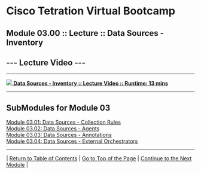 # Cisco Tetration Virtual Bootcamp
  
## Module 03.00 :: Lecture :: Data Sources - Inventory

## --- Lecture Video ---  
---  
<a href="https://deftcon-tetration-virtual-bootcamp.s3.us-east-2.amazonaws.com/lectures/Module_03.00__Lecture__Data_Sources__Inventory.mp4" style="font-weight:bold"><img src="https://tetration.guru/bootcamp-w-vids/diagrams/images/video_icon_small.png"> Data Sources - Inventory :: Lecture Video :: Runtime: 13 mins</a>  
  
---  
  

## SubModules for Module 03
[Module 03.01: Data Sources - Collection Rules](../module_03-01/)  
[Module 03.02: Data Sources - Agents](../module_03-02/)  
[Module 03.03: Data Sources - Annotations](../module_03-03/)  
[Module 03.04: Data Sources - External Orchestrators](../module_03-04/)  
  
---  
  
| [Return to Table of Contents](https://tetration.guru/bootcamp-w-vids/) | [Go to Top of the Page](README.md) | [Continue to the Next Module](../module_03-01/) |